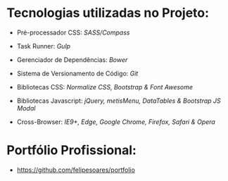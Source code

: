# Tecnologias utilizadas no Projeto:

- Pré-processador CSS:
*SASS/Compass*

- Task Runner:
*Gulp*

- Gerenciador de Dependências:
*Bower*

- Sistema de Versionamento de Código:
*Git*

- Bibliotecas CSS:
*Normalize CSS, Bootstrap & Font Awesome*

- Bibliotecas Javascript:
*jQuery, metisMenu, DataTables & Bootstrap JS Modal*

- Cross-Browser:
*IE9+, Edge, Google Chrome, Firefox, Safari & Opera*

# Portfólio Profissional:

- <https://github.com/felipesoares/portfolio>